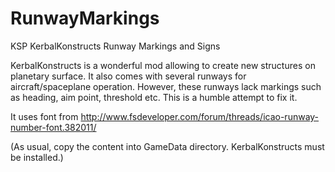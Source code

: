 # RunwayMarkings
KSP KerbalKonstructs Runway Markings and Signs

KerbalKonstructs is a wonderful mod allowing to create new structures on planetary surface. It also comes with several runways for aircraft/spaceplane operation. However, these runways lack markings such as heading, aim point, threshold etc. This is a humble attempt to fix it. 

It uses font from http://www.fsdeveloper.com/forum/threads/icao-runway-number-font.382011/

(As usual, copy the content into GameData directory. KerbalKonstructs must be installed.)
